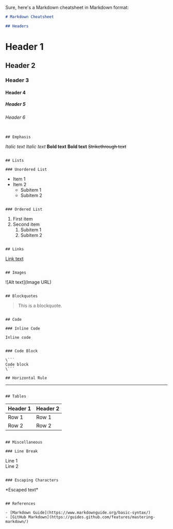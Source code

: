 Sure, here's a Markdown cheatsheet in Markdown format:

```markdown
# Markdown Cheatsheet

## Headers

```
# Header 1
## Header 2
### Header 3
#### Header 4
##### Header 5
###### Header 6
```

## Emphasis

```
*Italic text*
_Italic text_
**Bold text**
__Bold text__
~~Strikethrough text~~
```

## Lists

### Unordered List

```
- Item 1
- Item 2
  - Subitem 1
  - Subitem 2
```

### Ordered List

```
1. First item
2. Second item
   1. Subitem 1
   2. Subitem 2
```

## Links

```
[Link text](URL)
```

## Images

```
![Alt text](Image URL)
```

## Blockquotes

```
> This is a blockquote.
```

## Code

### Inline Code

```
`Inline code`
```

### Code Block

\```
Code block
\```

## Horizontal Rule

```
---
```

## Tables

```
| Header 1 | Header 2 |
|----------|----------|
| Row 1    | Row 1    |
| Row 2    | Row 2    |
```

## Miscellaneous

### Line Break

```
Line 1 <br /> Line 2
```

### Escaping Characters

```
\*Escaped text\*
```

## References

- [Markdown Guide](https://www.markdownguide.org/basic-syntax/)
- [GitHub Markdown](https://guides.github.com/features/mastering-markdown/)
